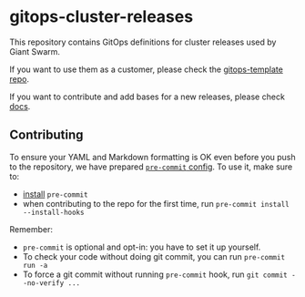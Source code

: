 # gitops-cluster-releases

This repository contains GitOps definitions for cluster releases used by Giant Swarm.

If you want to use them as a customer, please check the
[gitops-template repo](https://github.com/giantswarm/gitops-template).

If you want to contribute and add bases for a new releases, please check [docs](/docs/add_release.md).

## Contributing

To ensure your YAML and Markdown formatting is OK even before you push to the repository,
we have prepared [`pre-commit` config](.pre-commit-config.yaml). To use it, make sure to:

- [install](https://pre-commit.com/#install) `pre-commit`
- when contributing to the repo for the first time, run `pre-commit install --install-hooks`

Remember:

- `pre-commit` is optional and opt-in: you have to set it up yourself.
- To check your code without doing git commit, you can run `pre-commit run -a`
- To force a git commit without running `pre-commit` hook, run `git commit --no-verify ...`
